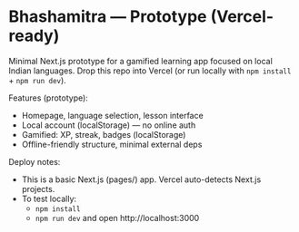 
# Bhashamitra — Prototype (Vercel-ready)

Minimal Next.js prototype for a gamified learning app focused on local Indian languages.
Drop this repo into Vercel (or run locally with `npm install` + `npm run dev`).

Features (prototype):
- Homepage, language selection, lesson interface
- Local account (localStorage) — no online auth
- Gamified: XP, streak, badges (localStorage)
- Offline-friendly structure, minimal external deps

Deploy notes:
- This is a basic Next.js (pages/) app. Vercel auto-detects Next.js projects.
- To test locally:
  - `npm install`
  - `npm run dev` and open http://localhost:3000
